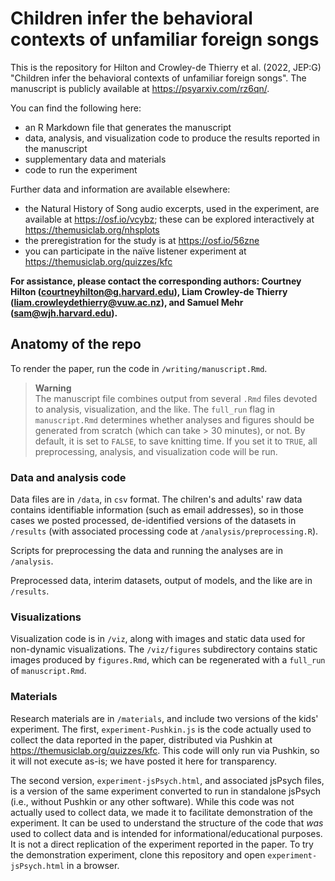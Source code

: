 
# Children infer the behavioral contexts of unfamiliar foreign songs

This is the repository for Hilton and Crowley-de Thierry et al. (2022, JEP:G) "Children infer the behavioral contexts of unfamiliar foreign songs". The manuscript is publicly available at https://psyarxiv.com/rz6qn/.

You can find the following here:
- an R Markdown file that generates the manuscript
- data, analysis, and visualization code to produce the results reported in the manuscript
- supplementary data and materials
- code to run the experiment

Further data and information are available elsewhere: 
- the Natural History of Song audio excerpts, used in the experiment, are available at https://osf.io/vcybz; these can be explored interactively at https://themusiclab.org/nhsplots
- the preregistration for the study is at https://osf.io/56zne
- you can participate in the naïve listener experiment at <https://themusiclab.org/quizzes/kfc>

**For assistance, please contact the corresponding authors: Courtney Hilton (courtneyhilton@g.harvard.edu), Liam Crowley-de Thierry (liam.crowleydethierry@vuw.ac.nz), and Samuel Mehr (sam@wjh.harvard.edu).**

## Anatomy of the repo

To render the paper, run the code in `/writing/manuscript.Rmd`.

> **Warning**  
> The manuscript file combines output from several `.Rmd` files devoted to analysis, visualization, and the like. The `full_run` flag in `manuscript.Rmd` determines whether analyses and figures should be generated from scratch (which can take > 30 minutes), or not. By default, it is set to `FALSE`, to save knitting time. If you set it to `TRUE`, all preprocessing, analysis, and visualization code will be run.

### Data and analysis code

Data files are in `/data`, in `csv` format. The chilren's and adults' raw data contains identifiable information (such as email addresses), so in those cases we posted processed, de-identified versions of the datasets in `/results` (with associated processing code at `/analysis/preprocessing.R`). 

Scripts for preprocessing the data and running the analyses are in `/analysis`.

Preprocessed data, interim datasets, output of models, and the like are in `/results`.

### Visualizations

Visualization code is in `/viz`, along with images and static data used for non-dynamic visualizations. The `/viz/figures` subdirectory contains static images produced by `figures.Rmd`, which can be regenerated with a `full_run` of `manuscript.Rmd`.

### Materials

Research materials are in `/materials`, and include two versions of the kids' experiment. The first, `experiment-Pushkin.js` is the code actually used to collect the data reported in the paper, distributed via Pushkin at <https://themusiclab.org/quizzes/kfc>. This code will only run via Pushkin, so it will not execute as-is; we have posted it here for transparency.

The second version, `experiment-jsPsych.html`, and associated jsPsych files, is a version of the same experiment converted to run in standalone jsPsych (i.e., without Pushkin or any other software). While this code was not actually used to collect data, we made it to facilitate demonstration of the experiment. It can be used to understand the structure of the code that *was* used to collect data and is intended for informational/educational purposes. It is not a direct replication of the experiment reported in the paper. To try the demonstration experiment, clone this repository and open `experiment-jsPsych.html` in a browser.
